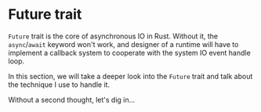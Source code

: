 # Future trait

`Future` trait is the core of asynchronous IO in Rust.
Without it, the `async`/`await` keyword won't work, and
designer of a runtime will have to implement a callback
system to cooperate with the system IO event handle
loop.

In this section, we will take a deeper look into
the `Future` trait and talk about the technique I
use to handle it.

Without a second thought, let's dig in...

